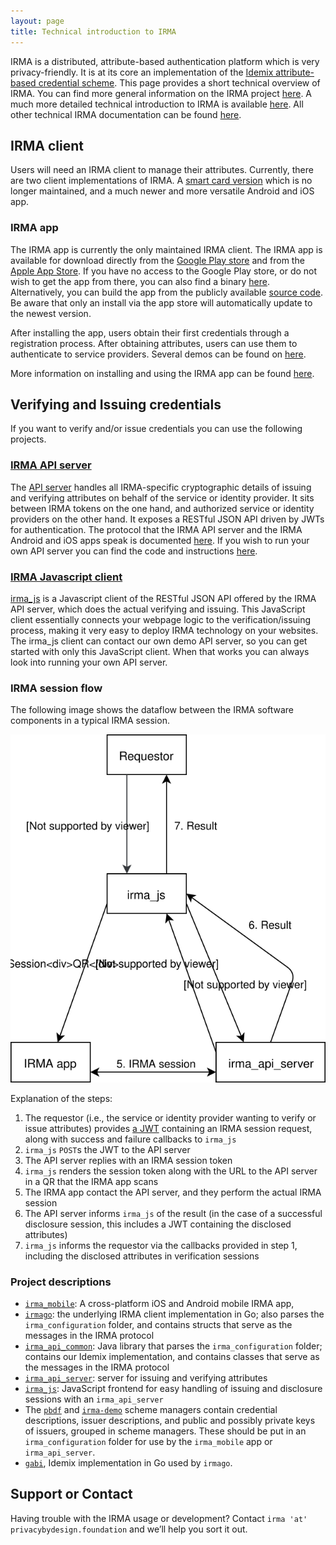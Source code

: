 ```yaml
---
layout: page
title: Technical introduction to IRMA
---
```


IRMA is a distributed, attribute-based authentication platform which is very privacy-friendly.
It is at its core an implementation of the [Idemix attribute-based credential scheme](https://eprint.iacr.org/2001/019).
This page provides a short technical overview of IRMA.
You can find more general information on the IRMA project [here](https://privacybydesign.foundation/irma-en).
A much more detailed technical introduction to IRMA is available [here](/docs/irma.html).
All other technical IRMA documentation can be found [here](https://privacybydesign.foundation/documentation).

## IRMA client
Users will need an IRMA client to manage their attributes.
Currently, there are two client implementations of IRMA.
A [smart card version](https://github.com/privacybydesign/idemix_terminal)
which is no longer maintained, and a much newer and more versatile Android and iOS app.

### IRMA app
The IRMA app is currently the only maintained IRMA client.
The IRMA app is available for download directly from the [Google Play store](https://play.google.com/store/apps/details?id=org.irmacard.cardemu) and from the [Apple App Store](https://itunes.apple.com/us/app/irma-authentication/id1294092994).
If you have no access to the Google Play store, or do not wish to get the app from there,
you can also find a binary [here](https://privacybydesign.foundation/irma.apk).
Alternatively, you can build the app from the publicly available [source code](https://github.com/privacybydesign/irma_mobile).
Be aware that only an install via the app store will automatically update to the newest version.

After installing the app, users obtain their first credentials through a registration process.
After obtaining attributes, users can use them to authenticate to service providers.
Several demos can be found on [here](https://privacybydesign.foundation/demo-en/).

More information on installing and using the IRMA app can be found [here](https://privacybydesign.foundation/irma-begin/).

## Verifying and Issuing credentials
If you want to verify and/or issue credentials you can use the following projects.

### [IRMA API server](https://github.com/privacybydesign/irma_api_server)
The [API server](https://github.com/privacybydesign/irma_api_server) handles all IRMA-specific
cryptographic details of issuing and verifying attributes on behalf of the service or
identity provider. It sits between IRMA tokens on the one hand, and authorized service or
identity providers on the other hand. It exposes a RESTful JSON API driven by JWTs for authentication.
The protocol that the IRMA API server and the IRMA Android and iOS apps speak is documented
[here](/protocols/irma-protocol/).
If you wish to run your own API server you can find the code and instructions [here](https://github.com/privacybydesign/irma_api_server).

### [IRMA Javascript client](https://github.com/privacybydesign/irma_js)
[irma_js](https://github.com/privacybydesign/irma_js) is a Javascript client of the
RESTful JSON API offered by the IRMA API server, which does the actual verifying and issuing.
This JavaScript client essentially connects your webpage logic to the verification/issuing
process, making it very easy to deploy IRMA technology on your websites.
The irma_js client can contact our own demo API server, so you can get started with only this JavaScript client.
When that works you can always look into running your own API server.

### IRMA session flow

The following image shows the dataflow between the IRMA software components in a typical IRMA session.

![IRMA flow](images/irmaflow.svg)

Explanation of the steps:

  1. The requestor (i.e., the service or identity provider wanting to verify or issue attributes) provides
     [a JWT](protocols/irma-protocol/#the-protocol) containing an IRMA session request,
     along with success and failure callbacks to `irma_js`
  2. `irma_js` `POST`s the JWT to the API server
  3. The API server replies with an IRMA session token
  4. `irma_js` renders the session token along with the URL to the API server in a QR that the IRMA app scans
  5. The IRMA app contact the API server, and they perform the actual IRMA session
  6. The API server informs `irma_js` of the result (in the case of a successful disclosure session, this includes a JWT containing the disclosed attributes)
  7. `irma_js` informs the requestor via the callbacks provided in step 1, including the disclosed attributes in verification sessions

<!---
## Adding new credentials
New attributes can be added to the IRMA configuration project.
--->

### Project descriptions

 * [`irma_mobile`](https://github.com/privacybydesign/irma_mobile): A cross-platform iOS and Android mobile IRMA app,
 * [`irmago`](https://github.com/privacybydesign/irmago): the underlying IRMA client implementation in Go; also parses the `irma_configuration` folder, and contains structs that serve as the messages in the IRMA protocol
 * [`irma_api_common`](https://github.com/privacybydesign/irma_api_common): Java library that parses the `irma_configuration` folder; contains our Idemix implementation, and contains classes that serve as the messages in the IRMA protocol
 * [`irma_api_server`](https://github.com/privacybydesign/irma_api_server): server for issuing and verifying attributes
 * [`irma_js`](https://github.com/privacybydesign/irma_js): JavaScript frontend for easy handling of issuing and disclosure sessions with an `irma_api_server`
 * The [`pbdf`](https://github.com/privacybydesign/pbdf-schememanager) and [`irma-demo`](https://github.com/privacybydesign/irma-demo-schememanager) scheme managers contain credential descriptions, issuer descriptions, and public and possibly private keys of issuers, grouped in scheme managers. These should be put in an `irma_configuration` folder for use by the `irma_mobile` app or `irma_api_server`.
* [`gabi`](https://github.com/mhe/gabi), Idemix implementation in Go used by `irmago`.

## Support or Contact
Having trouble with the IRMA usage or development? Contact `irma 'at' privacybydesign.foundation` and we’ll help you sort it out.

